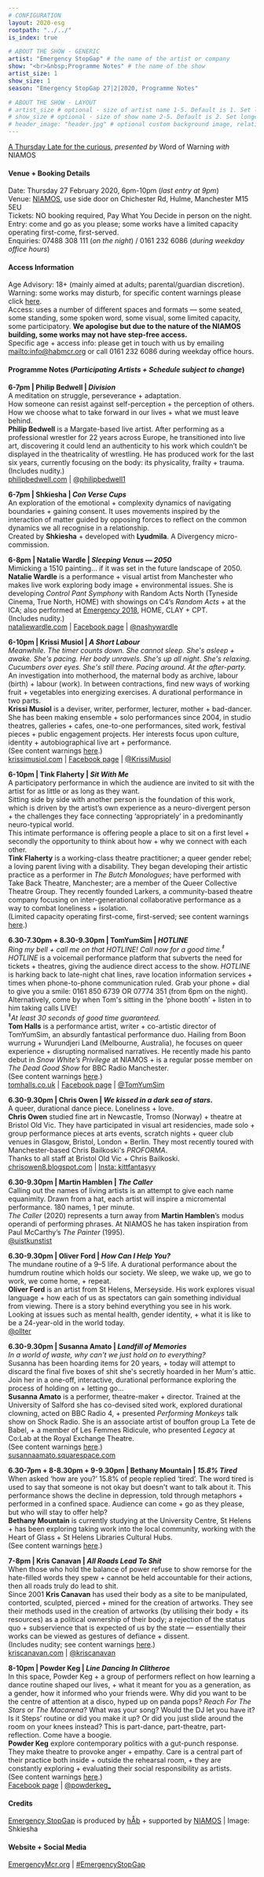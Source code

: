 ```yaml
---
# CONFIGURATION
layout: 2020-esg
rootpath: "../../"
is_index: true

# ABOUT THE SHOW - GENERIC
artist: "Emergency StopGap" # the name of the artist or company
show: "<br>&nbsp;Programme Notes" # the name of the show
artist_size: 1
show_size: 1
season: "Emergency StopGap 27|2|2020, Programme Notes"

# ABOUT THE SHOW - LAYOUT
# artist_size # optional - size of artist name 1-5. Default is 1. Set longer names to lower values
# show_size # optional - size of show name 2-5. Default is 2. Set longer names to lower values
# header_image: "header.jpg" # optional custom background image, relative to current page
---
```

[A Thursday Late for the curious](/current/2020-emergencystopgap), *presented by* Word of Warning *with* NIAMOS        
        
#### Venue + Booking Details         
Date: Thursday 27 February 2020, 6pm-10pm (*last entry at 9pm*)           
Venue: <a href="http://www.niamos.space" target="_blank">NIAMOS</a>, use side door on Chichester Rd, Hulme, Manchester M15 5EU        
Tickets: NO booking required, Pay What You Decide in person on the night.<br>Entry: come and go as you please; some works have a limited capacity operating first-come, first-served.       
Enquiries: 07488 308 111 (*on the night*) / 0161 232 6086 (*during weekday office hours*)          
         
#### Access Information       
Age Advisory: 18+ (mainly aimed at adults; parental/guardian discretion).<br>Warning: some works may disturb, for specific content warnings please click [here](/warnings).<br>Access: uses a number of different spaces and formats — some seated, some standing, some spoken word, some visual, some limited capacity, some participatory. **We apologise but due to the nature of the NIAMOS building, some works may not have step-free access.**<br>Specific age + access info: please get in touch with us by emailing <mailto:info@habmcr.org> or call 0161 232 6086 during weekday office hours.        
        
#### Programme Notes (*Participating Artists + Schedule subject to change*)        
**6-7pm | Philip Bedwell | *Division***        
A meditation on struggle, perseverance + adaptation.<br>How someone can resist against self-perception + the perception of others.<br>How we choose what to take forward in our lives + what we must leave behind.<br>**Philip Bedwell** is a Margate-based live artist. After performing as a professional wrestler for 22 years across Europe, he transitioned into live art, discovering it could lend an authenticity to his work which couldn’t be displayed in the theatricality of wrestling. He has produced work for the last six years, currently focusing on the body: its physicality, frailty + trauma.<br>(Includes nudity.)        
<a href="http://www.philipbedwell.com" target="_blank">philipbedwell.com</a> | <a href="http://twitter.com/philipbedwell1" target="_blank">@philipbedwell1</a>        
        
**6-7pm | Shkiesha | *Con Verse Cups***        
An exploration of the emotional + complexity dynamics of navigating boundaries + gaining consent. It uses movements inspired by the interaction of matter guided by opposing forces to reflect on the common dynamics we all recognise in a relationship.<br>Created by **Shkiesha** + developed with **Lyudmila**. A Divergency micro-commission.        
        
**6-8pm | Natalie Wardle | *Sleeping Venus — 2050***         
Mimicking a 1510 painting… if it was set in the future landscape of 2050.<br>**Natalie Wardle** is a performance + visual artist from Manchester who makes live work exploring body image + environmental issues. She is developing *Control Pant Symphony* with Random Acts North (Tyneside Cinema, True North, HOME) with showings on C4’s *Random Acts* + at the ICA; also performed at [Emergency 2018](/archive/2018-emergency/evening), HOME, CLAY + CPT.<br>(Includes nudity.)        
<a href="http://www.nataliewardle.com" target="_blank">nataliewardle.com</a> | <a href="http://facebook.com/nataliewardlephotography" target="_blank">Facebook page</a> | <a href="http://twitter.com/nashywardle" target="_blank">@nashywardle</a>        
          
**6-10pm | Krissi Musiol | *A Short Labour***        
*Meanwhile. The timer counts down. She cannot sleep. She's asleep + awake. She's pacing. Her body unravels. She's up all night. She's relaxing. Cucumbers over eyes. She's still there. Pacing around. At the after-party.*<br>An investigation into motherhood, the maternal body as archive, labour (birth) + labour (work). In between contractions, find new ways of working fruit + vegetables into energizing exercises. A durational performance in two parts.<br>**Krissi Musiol** is a deviser, writer, performer, lecturer, mother + bad-dancer. She has been making ensemble + solo performances since 2004, in studio theatres, galleries + cafes, one-to-one performances, sited work, festival pieces + public engagement projects. Her interests focus upon culture, identity + autobiographical live art + performance.<br>(See content warnings [here](/warnings).)         
<a href="http://www.krissimusiol.com" target="_blank">krissimusiol.com</a> | <a href="http://facebook.com/KrissiMusiolPerformance" target="_blank">Facebook page</a> | <a href="http://twitter.com/KrissiMusiol" target="_blank">@KrissiMusiol</a>          
           
**6-10pm | Tink Flaherty | *Sit With Me***           
A participatory performance in which the audience are invited to sit with the artist for as little or as long as they want.<br>Sitting side by side with another person is the foundation of this work, which is driven by the artist’s own experience as a neuro-divergent person + the challenges they face connecting ‘appropriately’ in a predominantly neuro-typical world.<br>This intimate performance is offering people a place to sit on a first level + secondly the opportunity to think about how + why we connect with each other.<br>**Tink Flaherty** is a working-class theatre practitioner; a queer gender rebel; a loving parent living with a disability. They began developing their artistic practice as a performer in *The Butch Monologues*; have performed with Take Back Theatre, Manchester; are a member of the Queer Collective Theatre Group. They recently founded Larkers, a community-based theatre company focusing on inter-generational collaborative performance as a way to combat loneliness + isolation.<br>(Limited capacity operating first-come, first-served; see content warnings [here](/warnings).)         
          
**6.30-7.30pm + 8.30-9.30pm | TomYumSim | *HOTLINE***         
*Ring my bell +  call me on that HOTLINE! Call now for a good time.<sup>‡</sup>*<br>*HOTLINE* is a voicemail performance platform that subverts the need for tickets + theatres, giving the audience direct access to the show. *HOTLINE* is harking back to late-night chat lines, rave location information services + times when phone-to-phone communication ruled. Grab your phone + dial to give you a smile: 0161 850 6739 OR 07774 351 (from 6pm on the night). Alternatively, come by when Tom's sitting in the ‘phone booth’ + listen in to him taking calls LIVE!<br><sup>‡</sup>*At least 30 seconds of good time guaranteed.*<br>**Tom Halls** is a performance artist, writer + co-artistic director of TomYumSim, an absurdly fantastical performance duo. Hailing from Boon wurrung + Wurundjeri Land (Melbourne, Australia), he focuses on queer experience + disrupting normalised narratives. He recently made his panto debut in *Snow White’s Privilege* at NIAMOS + is a regular posse member on *The Dead Good Show* for BBC Radio Manchester.<br>(See content warnings [here](/warnings).)        
<a href="http://www.tomhalls.co.uk" target="_blank">tomhalls.co.uk</a> | <a href="http://facebook.com/tomyumsim" target="_blank">Facebook page</a> | <a href="http://twitter.com/TomYumSim" target="_blank">@TomYumSim</a>        
        
**6.30-9.30pm | Chris Owen | *We kissed in a dark sea of stars.***          
A queer, durational dance piece. Loneliness + love.<br>**Chris Owen** studied fine art in Newcastle, Tromso (Norway) + theatre at Bristol Old Vic. They have participated in visual art residencies, made solo + group performance pieces at arts events, scratch nights + queer club venues in Glasgow, Bristol, London + Berlin. They most recently toured with Manchester-based Chris Bailkoski's *PROFORMA*.<br>Thanks to all staff at Bristol Old Vic + Chris Bailkoski.        
<a href="http://chrisowen8.blogspot.com" target="_blank">chrisowen8.blogspot.com</a> | <a href="http://instagram.com/kittfantasyy" target="_blank">Insta: kittfantasyy</a>        
        
**6.30-9.30pm | Martin Hamblen | *The Caller***         
Calling out the names of living artists is an attempt to give each name equanimity. Drawn from a hat, each artist will inspire a micromental performance. 180 names, 1 per minute.<br>*The Caller* (2020) represents a turn away from **Martin Hamblen**’s modus operandi of performing phrases. At NIAMOS he has taken inspiration from Paul McCarthy’s *The Painter* (1995).       
<a href="http://twitter.com/uistkunstist" target="_blank">@uistkunstist</a>        
        
**6.30-9.30pm | Oliver Ford | *How Can I Help You?***          
The mundane routine of a 9–5 life. A durational performance about the humdrum routine which holds our society. We sleep, we wake up, we go to work, we come home, + repeat.<br>**Oliver Ford** is an artist from St Helens, Merseyside. His work explores visual language + how each of us as spectators can gain something individual from viewing. There is a story behind everything you see in his work. Looking at issues such as mental health, gender identity, + what it is like to be a 24-year-old in the world today.         
<a href="http://twitter.com/ollter" target="_blank">@ollter</a>        
         
**6.30-9.30pm | Susanna Amato | *Landfill of Memories***         
*In a world of waste, why can't we just hold on to everything?*<br>Susanna has been hoarding items for 20 years, + today will attempt to discard the final five boxes of shit she's secretly hoarded in her Mum's attic. Join her in a one-off, interactive, durational performance exploring the process of holding on + letting go…<br>**Susanna Amato** is a performer, theatre-maker + director. Trained at the University of Salford she has co-devised sited work, explored durational clowning, acted on BBC Radio 4, + presented *Performing Monkeys* talk show on Shock Radio. She is an associate artist of bouffon group La Tete de Babel, + a member of Les Femmes Ridicule, who presented *Legacy* at Co:Lab at the Royal Exchange Theatre.<br>(See content warnings [here](/warnings).)         
<a href="http://susannaamato.squarespace.com" target="_blank">susannaamato.squarespace.com</a>        
        
**6.30-7pm + 8-8.30pm + 9-9.30pm | Bethany Mountain | *15.8% Tired***         
When asked ‘how are you?’ 15.8% of people replied ‘tired’. The word tired is used to say that someone is not okay but doesn't want to talk about it. This performance shows the decline in depression, told through metaphors + performed in a confined space. Audience can come + go as they please, but who will stay to offer help?<br>**Bethany Mountain** is currently studying at the University Centre, St Helens + has been exploring taking work into the local community, working with the Heart of Glass + St Helens Libraries Cultural Hubs.<br>(See content warnings [here](/warnings).)        
        
**7-8pm | Kris Canavan | *All Roads Lead To Shit***         
When those who hold the balance of power refuse to show remorse for the hate-filled words they spew + cannot be held accountable for their actions, then all roads truly do lead to shit.<br>Since 2001 **Kris Canavan** has used their body as a site to be manipulated, contorted, sculpted, pierced + mined for the creation of artworks. They see their methods used in the creation of artworks (by utilising their body + its resources) as a political ownership of their body; a rejection of the status quo + subservience that is expected of us by the state — essentially their works can be viewed as gestures of defiance + dissent.<br>(Includes nudity; see content warnings [here](/warnings).)         
<a href="http://www.kriscanavan.com" target="_blank">kriscanavan.com</a> | <a href="http://twitter.com/kriscanavan" target="_blank">@kriscanavan</a>        
        
**8-10pm | Powder Keg | *Line Dancing In Clitheroe***          
In this space, Powder Keg + a group of performers reflect on how learning a dance routine shaped our lives, + what it meant for you as a generation, as a gender, how it informed who your friends were. Why did you want to be the centre of attention at a disco, hyped up on panda pops? *Reach For The Stars* or *The Macarena*? What was your song? Would the DJ let you have it? Is it Steps’ routine or did you make it up? Or did you just slide around the room on your knees instead? This is part-dance, part-theatre, part-reflection. Come have a boogie.<br>**Powder Keg** explore contemporary politics with a gut-punch response. They make theatre to provoke anger + empathy. Care is a central part of their practice both inside + outside the rehearsal room, + they are constantly exploring + evaluating their social responsibility as artists.<br>(See content warnings [here](/warnings).)         
<a href="http://facebook.com/powderkegmcr" target="_blank">Facebook page</a> | <a href="http://twitter.com/powderkeg_" target="_blank">@powderkeg_</a>        
        
#### Credits         
[Emergency StopGap](/hab/emergency) is produced by [hÅb](/hab) + supported by <a href="http://www.niamos.space" target="_blank">NIAMOS</a> | Image: Shkiesha       
                
#### Website + Social Media
<a href="http://emergencymcr.org" target="_blank">EmergencyMcr.org</a> | <a href="http://twitter.com/hashtag/EmergencyStopGap" target="_blank">#EmergencyStopGap</a>
